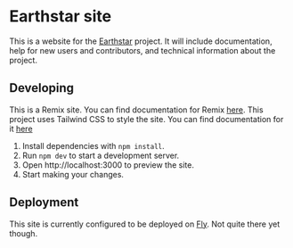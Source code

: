 # Earthstar site

This is a website for the [Earthstar](https://github.com/earthstar-project/earthstar) project. It will include documentation, help for new users and contributors, and technical information about the project.

## Developing

This is a Remix site. You can find documentation for Remix [here](https://remix.run/docs/en/v1/tutorials/blog).
This project uses Tailwind CSS to style the site. You can find documentation for it [here](https://tailwindcss.com)

1. Install dependencies with `npm install`.
2. Run `npm dev` to start a development server.
3. Open http://localhost:3000 to preview the site.
4. Start making your changes.

## Deployment

This site is currently configured to be deployed on [Fly](https://fly.io). Not quite there yet though.